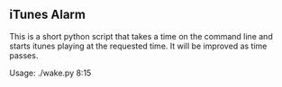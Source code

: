 ## iTunes Alarm ##
This is a short python script that takes a time on the command line and starts itunes playing at the requested time.  It will be improved as time passes. 

Usage: 
    ./wake.py 8:15

